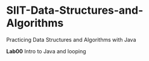 # SIIT-Data-Structures-and-Algorithms
Practicing Data Structures and Algorithms with Java

**Lab00** Intro to Java and looping
